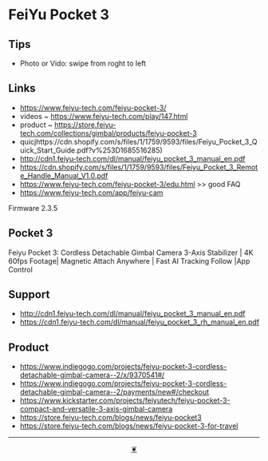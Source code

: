 # FeiYu Pocket 3

## Tips

* Photo or Vido: swipe from roght to left

## Links

* https://www.feiyu-tech.com/feiyu-pocket-3/
* videos ~ https://www.feiyu-tech.com/play/147.html
* product ~ https://store.feiyu-tech.com/collections/gimbal/products/feiyu-pocket-3
* quicjhttps://cdn.shopify.com/s/files/1/1759/9593/files/Feiyu_Pocket_3_Quick_Start_Guide.pdf?v%253D1685516285)
* http://cdn1.feiyu-tech.com/dl/manual/feiyu_pocket_3_manual_en.pdf
* https://cdn.shopify.com/s/files/1/1759/9593/files/Feiyu_Pocket_3_Remote_Handle_Manual_V1.0.pdf
* https://www.feiyu-tech.com/feiyu-pocket-3/edu.html >> good FAQ
* https://www.feiyu-tech.com/app/feiyu-cam


Firmware 2.3.5


## Pocket 3

Feiyu Pocket 3: Cordless Detachable Gimbal Camera
3-Axis Stabilizer | 4K 60fps Footage| Magnetic Attach Anywhere | Fast AI Tracking Follow |App Control

## Support

* http://cdn1.feiyu-tech.com/dl/manual/feiyu_pocket_3_manual_en.pdf
* https://cdn1.feiyu-tech.com/dl/manual/feiyu_pocket_3_rh_manual_en.pdf

## Product

* https://www.indiegogo.com/projects/feiyu-pocket-3-cordless-detachable-gimbal-camera--2/x/9370541#/
* https://www.indiegogo.com/projects/feiyu-pocket-3-cordless-detachable-gimbal-camera--2/payments/new#/checkout
* https://www.kickstarter.com/projects/feiyutech/feiyu-pocket-3-compact-and-versatile-3-axis-gimbal-camera
* https://store.feiyu-tech.com/blogs/news/feiyu-pocket3
* https://store.feiyu-tech.com/blogs/news/feiyu-pocket-3-for-travel


***

<center title="Hello! Click me to go up to the top" ><a class=aDingbat href=javascript:window.scrollTo(0,0);> ❦ </a></center>
